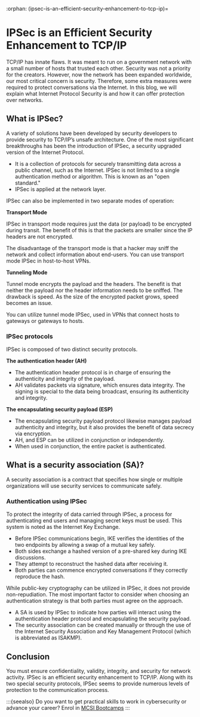 :orphan:
(ipsec-is-an-efficient-security-enhancement-to-tcp-ip)=

# IPSec is an Efficient Security Enhancement to TCP/IP

TCP/IP has innate flaws. It was meant to run on a government network with a small number of hosts that trusted each other. Security was not a priority for the creators. However, now the network has been expanded worldwide, our most critical concern is security. Therefore, some extra measures were required to protect conversations via the Internet. In this blog, we will explain what Internet Protocol Security is and how it can offer protection over networks.

## What is IPSec?

A variety of solutions have been developed by security developers to provide security to TCP/IP’s unsafe architecture. One of the most significant breakthroughs has been the introduction of IPSec, a security upgraded version of the Internet Protocol.

- It is a collection of protocols for securely transmitting data across a public channel, such as the Internet. IPSec is not limited to a single authentication method or algorithm. This is known as an "open standard."
- IPSec is applied at the network layer.

IPSec can also be implemented in two separate modes of operation:

**Transport Mode**

IPSec in transport mode requires just the data (or payload) to be encrypted during transit. The benefit of this is that the packets are smaller since the IP headers are not encrypted.

The disadvantage of the transport mode is that a hacker may sniff the network and collect information about end-users.
You can use transport mode IPSec in host-to-host VPNs.

**Tunneling Mode**

Tunnel mode encrypts the payload and the headers. The benefit is that neither the payload nor the header information needs to be sniffed. The drawback is speed. As the size of the encrypted packet grows, speed becomes an issue.

You can utilize tunnel mode IPSec, used in VPNs that connect hosts to gateways or gateways to hosts.

### IPSec protocols

IPSec is composed of two distinct security protocols.

**The authentication header (AH)**

- The authentication header protocol is in charge of ensuring the authenticity and integrity of the payload.
- AH validates packets via signature, which ensures data integrity. The signing is special to the data being broadcast, ensuring its authenticity and integrity.

**The encapsulating security payload (ESP)**

- The encapsulating security payload protocol likewise manages payload authenticity and integrity, but it also provides the benefit of data secrecy via encryption.
- AH, and ESP can be utilized in conjunction or independently.
- When used in conjunction, the entire packet is authenticated.

## What is a security association (SA)?

A security association is a contract that specifies how single or multiple organizations will use security services to communicate safely.

### Authentication using IPSec

To protect the integrity of data carried through IPSec, a process for authenticating end users and managing secret keys must be used. This system is noted as the Internet Key Exchange.

- Before IPSec communications begin, IKE verifies the identities of the two endpoints by allowing a swap of a mutual key safely.
- Both sides exchange a hashed version of a pre-shared key during IKE discussions.
- They attempt to reconstruct the hashed data after receiving it.
- Both parties can commence encrypted conversations if they correctly reproduce the hash.

While public-key cryptography can be utilized in IPSec, it does not provide non-repudiation. The most important factor to consider when choosing an authentication strategy is that both parties must agree on the approach.

- A SA is used by IPSec to indicate how parties will interact using the authentication header protocol and encapsulating the security payload.
- The security association can be created manually or through the use of the Internet Security Association and Key Management Protocol (which is abbreviated as ISAKMP).

## Conclusion

You must ensure confidentiality, validity, integrity, and security for network activity. IPSec is an efficient security enhancement to TCP/IP. Along with its two special security protocols, IPSec seems to provide numerous levels of protection to the communication process.

:::{seealso}
Do you want to get practical skills to work in cybersecurity or advance your career? Enrol in [MCSI Bootcamps](https://www.mosse-institute.com/bootcamps.html)
:::
